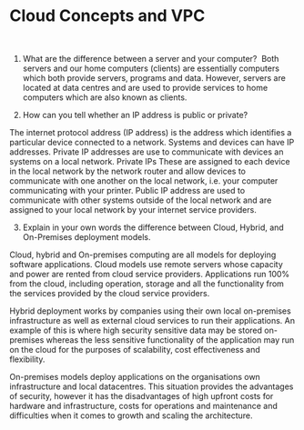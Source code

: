 # Cloud Concepts and VPC
​
1. What are the difference between a server and your computer?
​
Both servers and our home computers (clients) are essentially computers which both provide servers, programs and data. However, servers are located at data centres and are used to provide services to home computers which are also known as clients. 


2. How can you tell whether an IP address is public or private?

The internet protocol address (IP address) is the address which identifies a particular device connected to a network. Systems and devices can have IP addresses. Private IP addresses are use to communicate with devices an systems on a local network. Private IPs These are assigned to each device in the local network by the network router and allow devices to communicate with one another on the local network, i.e. your computer communicating with your printer.  Public IP address are used to communicate with other systems outside of the local network and are assigned to your local network by your internet service providers. 

3. Explain in your own words the difference between Cloud, Hybrid, and On-Premises deployment models.

Cloud, hybrid and On-premises computing are all models for deploying software applications. Cloud models use remote servers whose capacity and power are rented from cloud service providers. Applications run 100% from the cloud, including operation, storage and all the functionality from the services provided by the cloud service providers. 

Hybrid deployment works by companies using their own local on-premises infrastructure as well as external cloud services to run their applications. An example of this is where high security sensitive data may be stored on-premises whereas the less sensitive functionality of the application may run on the cloud for the purposes of scalability, cost effectiveness and flexibility. 

On-premises models deploy applications on the organisations own infrastructure and local datacentres. This situation provides the advantages of security, however it has the disadvantages of high upfront costs for hardware and infrastructure, costs for operations and maintenance and difficulties when it comes to growth and scaling the architecture. 